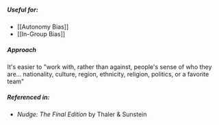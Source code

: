 ##### Useful for: 

- [[Autonomy Bias]]
- [[In-Group Bias]]
##### Approach

It's easier to "work with, rather than against, people's sense of who they are... nationality, culture, region, ethnicity, religion, politics, or a favorite team"

##### Referenced in: 

- *Nudge: The Final Edition* by Thaler & Sunstein